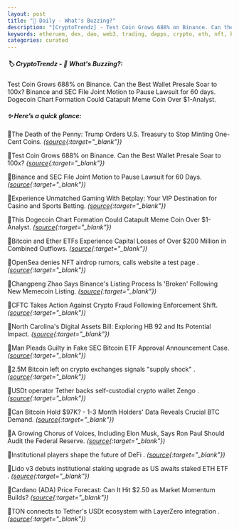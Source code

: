 ```yaml
---
layout: post
title: "🌇 Daily - What's Buzzing?"
description: "[CryptoTrendz] - Test Coin Grows 688% on Binance. Can the Best Wallet Presale Soar to 100x? Binance and SEC File Joint Motion to Pause Lawsuit for 60 days. Dogecoin Chart Formation Could Catapult Meme Coin Over $1-Analyst."
keywords: etheruem, dex, dao, web3, trading, dapps, crypto, eth, nft, bearmarket, solana, altcoins
categories: curated
---
```


##### 🏷️  CryptoTrendz - 📌 *What's Buzzing?:*

Test Coin Grows 688% on Binance. Can the Best Wallet Presale Soar to 100x? Binance and SEC File Joint Motion to Pause Lawsuit for 60 days. Dogecoin Chart Formation Could Catapult Meme Coin Over $1-Analyst.

##### ✨ *Here’s a quick glance:*


🔹The Death of the Penny: Trump Orders U.S. Treasury to Stop Minting One-Cent Coins. *([source](https://s.avyag.com/2ycc){:target="_blank"})*

🔹Test Coin Grows 688% on Binance. Can the Best Wallet Presale Soar to 100x? *([source](https://s.avyag.com/2yvh){:target="_blank"})*

🔹Binance and SEC File Joint Motion to Pause Lawsuit for 60 Days. *([source](https://s.avyag.com/7wqr){:target="_blank"})*

🔹Experience Unmatched Gaming With Betplay: Your VIP Destination for Casino and Sports Betting. *([source](https://s.avyag.com/wy5m){:target="_blank"})*

🔹This Dogecoin Chart Formation Could Catapult Meme Coin Over $1-Analyst. *([source](https://s.avyag.com/z4kk){:target="_blank"})*

🔹Bitcoin and Ether ETFs Experience Capital Losses of Over $200 Million in Combined Outflows. *([source](https://s.avyag.com/w78i){:target="_blank"})*

🔹OpenSea denies NFT airdrop rumors, calls website a test page . *([source](https://s.avyag.com/re9y){:target="_blank"})*

🔹Changpeng Zhao Says Binance's Listing Process Is 'Broken' Following New Memecoin Listing. *([source](https://s.avyag.com/i8s0){:target="_blank"})*

🔹CFTC Takes Action Against Crypto Fraud Following Enforcement Shift. *([source](https://s.avyag.com/jj5o){:target="_blank"})*

🔹North Carolina's Digital Assets Bill: Exploring HB 92 and Its Potential Impact. *([source](https://s.avyag.com/v0me){:target="_blank"})*

🔹Man Pleads Guilty in Fake SEC Bitcoin ETF Approval Announcement Case. *([source](https://s.avyag.com/shyd){:target="_blank"})*

🔹2.5M Bitcoin left on crypto exchanges signals "supply shock" . *([source](https://s.avyag.com/zdrd){:target="_blank"})*

🔹USDt operator Tether backs self-custodial crypto wallet Zengo . *([source](https://s.avyag.com/6ix5){:target="_blank"})*

🔹Can Bitcoin Hold $97K? - 1-3 Month Holders' Data Reveals Crucial BTC Demand. *([source](https://s.avyag.com/8b6n){:target="_blank"})*

🔹A Growing Chorus of Voices, Including Elon Musk, Says Ron Paul Should Audit the Federal Reserve. *([source](https://s.avyag.com/vdmy){:target="_blank"})*

🔹Institutional players shape the future of DeFi . *([source](https://s.avyag.com/230k){:target="_blank"})*

🔹Lido v3 debuts institutional staking upgrade as US awaits staked ETH ETF . *([source](https://s.avyag.com/8ohh){:target="_blank"})*

🔹Cardano (ADA) Price Forecast: Can It Hit $2.50 as Market Momentum Builds? *([source](https://s.avyag.com/g05v){:target="_blank"})*

🔹TON connects to Tether's USDt ecosystem with LayerZero integration . *([source](https://s.avyag.com/h7w5){:target="_blank"})*
